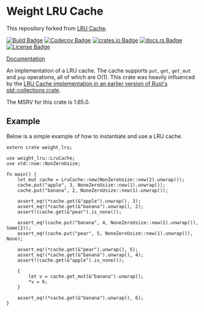 # Weight LRU Cache

This repository forked from [LRU Cache].

[![Build Badge]][build status]
[![Codecov Badge]][coverage status]
[![crates.io Badge]][crates.io package]
[![docs.rs Badge]][docs.rs documentation]
[![License Badge]][license]

[Documentation]

An implementation of a LRU cache. The cache supports `put`, `get`, `get_mut` and `pop` operations,
all of which are O(1). This crate was heavily influenced by the [LRU Cache implementation in an
earlier version of Rust's std::collections crate].

The MSRV for this crate is 1.65.0.

## Example

Below is a simple example of how to instantiate and use a LRU cache.

```rust,no_run
extern crate weight_lru;

use weight_lru::LruCache;
use std::num::NonZeroUsize;

fn main() {
    let mut cache = LruCache::new(NonZeroUsize::new(2).unwrap());
    cache.put("apple", 3, NoneZeroUsize::new(1).unwrap());
    cache.put("banana", 2, NoneZeroUsize::new(1).unwrap());

    assert_eq!(*cache.get(&"apple").unwrap(), 3);
    assert_eq!(*cache.get(&"banana").unwrap(), 2);
    assert!(cache.get(&"pear").is_none());

    assert_eq!(cache.put("banana", 4, NoneZeroUsize::new(1).unwrap()), Some(2));
    assert_eq!(cache.put("pear", 5, NoneZeroUsize::new(1).unwrap()), None);

    assert_eq!(*cache.get(&"pear").unwrap(), 5);
    assert_eq!(*cache.get(&"banana").unwrap(), 4);
    assert!(cache.get(&"apple").is_none());

    {
        let v = cache.get_mut(&"banana").unwrap();
        *v = 6;
    }

    assert_eq!(*cache.get(&"banana").unwrap(), 6);
}
```

[build badge]: https://github.com/cloverstd/weight-lru-rs/actions/workflows/main.yml/badge.svg
[build status]: https://github.com/cloverstd/weight-lru-rs/actions/workflows/main.yml
[codecov badge]: https://codecov.io/gh/cloverstd/weight-lru-rs/branch/master/graph/badge.svg
[coverage status]: https://codecov.io/gh/jeromefroe/lru-rs
[crates.io badge]: https://img.shields.io/crates/v/weight-lru.svg
[crates.io package]: https://crates.io/crates/lru/
[documentation]: https://docs.rs/weight-lru/
[docs.rs badge]: https://docs.rs/weight-lru/badge.svg
[docs.rs documentation]: https://docs.rs/weight-lru/
[license badge]: https://img.shields.io/badge/license-MIT-blue.svg
[license]: https://raw.githubusercontent.com/cloverstd/weight-lru-rs/master/LICENSE
[lru cache implementation in an earlier version of rust's std::collections crate]: https://doc.rust-lang.org/0.12.0/std/collections/lru_cache/struct.LruCache.html
[LRU Cache]: https://github.com/jeromefroe/lru-rs
